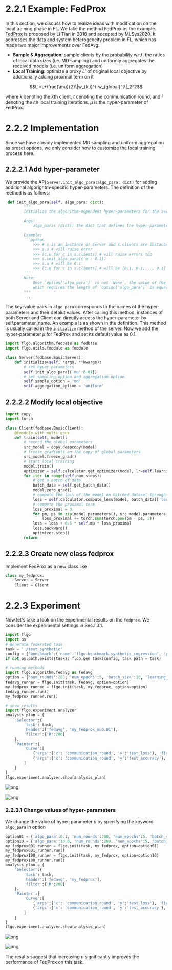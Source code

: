 # 2.2.1 Example: FedProx

In this section, we discuss how to realize ideas with modification on the local training phase in FL. We take the method FedProx as the example. [FedProx](https://link.zhihu.com/?target=https%3A//arxiv.org/abs/1812.06127) is proposed by Li Tian in 2018 and accepted by MLSys2020. It addresses the data and system heterogeneity problem in FL, which has made two major improvements over FedAvg:

- **Sample & Aggregation**:  sample clients by the probability w.r.t. the ratios of local data sizes (i.e. MD sampling) and uniformly aggregates the received models (i.e. uniform aggregation)
- **Local Training**: optimize a proxy $L'$ of original local objective by additionally adding proximal term on it

$$L'=L+\frac{\mu}{2}\|w_{k,i}^t-w_{global}^t\|_2^2$$

where $k$ denoting the $k$th client, $t$ denoting the communication round, and $i$ denoting the $i$th local training iterations. $\mu$ is the hyper-parameter of FedProx.

# 2.2.2 Implementation

Since we have already implemented MD sampling and uniform aggregation as preset options, we only consider how to customize the local training process here. 

## 2.2.2.1 Add hyper-parameter

We provide the API `Server.init_algo_para(algo_para: dict)` for adding additional algorightm-specific hyper-parameters. The definition of the method is as follows:


```python
 def init_algo_para(self, algo_para: dict):
        """
        Initialize the algorithm-dependent hyper-parameters for the server and all the clients.

        Args:
            algo_paras (dict): the dict that defines the hyper-parameters (i.e. name, value and type) for the algorithm.

        Example:
        ```python
            >>> # s is an instance of Server and s.clients are instances of Client
            >>> s.u # will raise error
            >>> [c.u for c in s.clients] # will raise errors too
            >>> s.init_algo_para({'u': 0.1})
            >>> s.u # will be 0.1
            >>> [c.u for c in s.clients] # will be [0.1, 0.1,..., 0.1]
        ```
        Note:
            Once `option['algo_para']` is not `None`, the value of the pre-defined hyperparameters will be replaced by the list of values in `option['algo_para']`,
            which requires the length of `option['algo_para']` is equal to the length of `algo_paras`
        """
        ...
```

The key-value pairs in `algo_para` corresponds to the names of the hyper-parameters and their defalut values. After calling this method, instances of both Server and Client can directly access the hyper-parameter by self.parameter_name. An example is as shown in the definition. This method is usually called in the `initialize` method of the server. Now we add the hyper-parameter $\mu$ for FedProx and set its default value as 0.1. 


```python
import flgo.algorithm.fedbase as fedbase
import flgo.utils.fmodule as fmodule

class Server(fedbase.BasicServer):
    def initialize(self, *args, **kwargs):
        # set hyper-parameters
        self.init_algo_para({'mu':0.01})
        # set sampling option and aggregation option
        self.sample_option = 'md'
        self.aggregation_option = 'uniform'
```

## 2.2.2.2 Modify local objective


```python
import copy
import torch

class Client(fedbase.BasicClient):
    @fmodule.with_multi_gpus
    def train(self, model):
        # record the global parameters
        src_model = copy.deepcopy(model)
        # freeze gradients on the copy of global parameters
        src_model.freeze_grad()
        # start local training
        model.train()
        optimizer = self.calculator.get_optimizer(model, lr=self.learning_rate, weight_decay=self.weight_decay, momentum=self.momentum)
        for iter in range(self.num_steps):
            # get a batch of data
            batch_data = self.get_batch_data()
            model.zero_grad()
            # compute the loss of the model on batched dataset through task-specified calculator
            loss = self.calculator.compute_loss(model, batch_data)['loss']
            # compute the proximal term
            loss_proximal = 0
            for pm, ps in zip(model.parameters(), src_model.parameters()):
                loss_proximal += torch.sum(torch.pow(pm - ps, 2))
            loss = loss + 0.5 * self.mu * loss_proximal
            loss.backward()
            optimizer.step()
        return
```

## 2.2.2.3 Create new class fedprox

Implement FedProx as a new class like


```python
class my_fedprox:
    Server = Server
    Client = Client
```

# 2.2.3 Experiment

Now let's take a look on the experimental results on the `fedprox`. We consider the experimental settings in Sec.1.3.1. 


```python
import flgo
import os
# generate federated task
task = './test_synthetic'
config = {'benchmark':{'name':'flgo.benchmark.synthetic_regression', 'para':{'alpha':0.5, 'beta':0.5, 'num_clients':30}}}
if not os.path.exists(task): flgo.gen_task(config, task_path = task)

# running methods
import flgo.algorithm.fedavg as fedavg
option = {'num_rounds':200, 'num_epochs':5, 'batch_size':10, 'learning_rate':0.1, 'gpu':0}
fedavg_runner = flgo.init(task, fedavg, option=option)
my_fedprox_runner = flgo.init(task, my_fedprox, option=option)
fedavg_runner.run()
my_fedprox_runner.run()

# show results
import flgo.experiment.analyzer
analysis_plan = {
    'Selector':{
        'task': task,
        'header':['fedavg', 'my_fedprox_mu0.01'],
        'filter':{'R':200}
    },
    'Painter':{
        'Curve':[
            {'args':{'x': 'communication_round', 'y':'test_loss'}, 'fig_option':{'title':'test loss on Synthetic'}},
            {'args':{'x': 'communication_round', 'y':'test_accuracy'},  'fig_option':{'title':'test accuracy on Synthetic'}},
        ]
    }
}
flgo.experiment.analyzer.show(analysis_plan)
```


    
![png](https://raw.githubusercontent.com/WwZzz/myfigs/master/output_16_0.png)
    



    
![png](https://raw.githubusercontent.com/WwZzz/myfigs/master/output_16_1.png)
    


### 2.2.3.1 Change values of hyper-parameters

We change the value of hyper-parameter $\mu$ by specifying the keyword `algo_para` in option


```python
option01 = {'algo_para':0.1, 'num_rounds':200, 'num_epochs':5, 'batch_size':10, 'learning_rate':0.1, 'gpu':0}
option10 = {'algo_para':10.0, 'num_rounds':200, 'num_epochs':5, 'batch_size':10, 'learning_rate':0.1, 'gpu':0}
my_fedprox001_runner = flgo.init(task, my_fedprox, option=option01)
my_fedprox001_runner.run()
my_fedprox100_runner = flgo.init(task, my_fedprox, option=option10)
my_fedprox100_runner.run()
analysis_plan = {
    'Selector':{
        'task': task,
        'header':['fedavg', 'my_fedprox'],
        'filter':{'R':200}
    },
    'Painter':{
        'Curve':[
            {'args':{'x': 'communication_round', 'y':'test_loss'}, 'fig_option':{'title':'test loss on Synthetic'}},
            {'args':{'x': 'communication_round', 'y':'test_accuracy'},  'fig_option':{'title':'test accuracy on Synthetic'}},
        ]
    }
}
flgo.experiment.analyzer.show(analysis_plan)
```


    
![png](https://raw.githubusercontent.com/WwZzz/myfigs/master/output_19_0.png)
    



    
![png](https://raw.githubusercontent.com/WwZzz/myfigs/master/output_19_1.png)
    


The results suggest that increasing $\mu$ significantly improves the performance of FedProx on this task.

